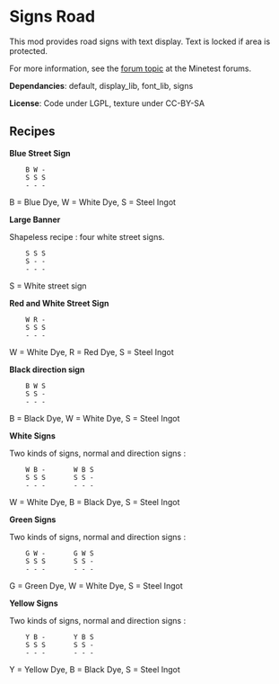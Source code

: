 # Signs Road

This mod provides road signs with text display. Text is locked if area is protected.

For more information, see the [forum topic](https://forum.minetest.net/viewtopic.php?t=19365) at the Minetest forums.

**Dependancies**: default, display\_lib, font\_lib, signs

**License**: Code under LGPL, texture under CC-BY-SA

## Recipes

**Blue Street Sign**

		B W -
		S S S
		- - -

B = Blue Dye, W = White Dye, S = Steel Ingot

**Large Banner**

Shapeless recipe : four white street signs.

		S S S
		S - -
		- - -

S = White street sign

**Red and White Street Sign**

		W R -
		S S S
		- - -

W = White Dye, R = Red Dye, S = Steel Ingot

**Black direction sign**

		B W S
		S S -
		- - -

B = Black Dye, W = White Dye, S = Steel Ingot

**White Signs**

Two kinds of signs, normal and direction signs :

		W B -		W B S
		S S S		S S - 
		- - -		- - -

W = White Dye, B = Black Dye, S = Steel Ingot

**Green Signs**

Two kinds of signs, normal and direction signs :

		G W -		G W S
		S S S		S S -
		- - -		- - -

G = Green Dye, W = White Dye, S = Steel Ingot

**Yellow Signs**

Two kinds of signs, normal and direction signs :

		Y B -		Y B S
		S S S		S S -
		- - -		- - -

Y = Yellow Dye, B = Black Dye, S = Steel Ingot

